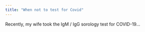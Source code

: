 ```yaml
---
title: "When not to test for Covid"
---
```

Recently, my wife took the IgM / IgG sorology test for COVID-19...
